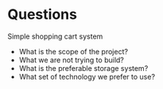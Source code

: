 # Questions
Simple shopping cart system

* What is the scope of the project? 
* What we are not trying to build? 
* What is the preferable storage system? 
* What set of technology we prefer to use? 
